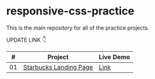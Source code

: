 # responsive-css-practice

This is the main repository for all of the practice projects.

UPDATE LINK 👇

|  #  | Project                                                                                                      | Live Demo                                                                           |
| :-: | ------------------------------------------------------------------------------------------------------------ | ----------------------------------------------------------------------------------- |
| 01  | [Starbucks Landing Page](https://github.com/Gyeonghun-Park/responsive-css-practice/master/starbucks-landing) | [Link](https://gyeonghun-park.github.io/responsive-css-practice/starbucks-landing/) |
